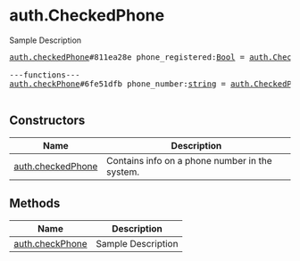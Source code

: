 # auth.CheckedPhone

Sample Description

<pre>
<a href="../constructor/auth.checkedPhone.md">auth.checkedPhone</a>#811ea28e phone_registered:<a href="../type/Bool.md">Bool</a> = <a href="../type/auth.CheckedPhone.md">auth.CheckedPhone</a>;

---functions---
<a href="../method/auth.checkPhone.md">auth.checkPhone</a>#6fe51dfb phone_number:<a href="../type/string.md">string</a> = <a href="../type/auth.CheckedPhone.md">auth.CheckedPhone</a>;

</pre>

## Constructors

| Name | Description |
|------|-------------|
| [auth.checkedPhone](../constructor/auth.checkedPhone.md) | Contains info on a phone number in the system. |

## Methods

| Name | Description |
|------|-------------|
| [auth.checkPhone](../method/auth.checkPhone.md) | Sample Description |
